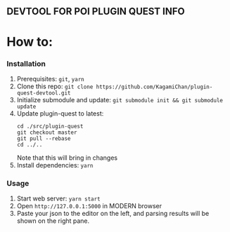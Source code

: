 DEVTOOL FOR POI PLUGIN QUEST INFO
---------------------------------

How to:
=======

### Installation
1. Prerequisites: `git`, `yarn`
1. Clone this repo: `git clone https://github.com/KagamiChan/plugin-quest-devtool.git`
1. Initialize submodule and update: `git submodule init && git submodule update`
1. Update plugin-quest to latest:
    ```shell
    cd ./src/plugin-quest
    git checkout master
    git pull --rebase
    cd ../..
    ```
    Note that this will bring in changes
1. Install dependencies: `yarn`

### Usage
1. Start web server: `yarn start`
1. Open `http://127.0.0.1:5000` in MODERN browser
1. Paste your json to the editor on the left, and parsing results will be shown on the right pane.

